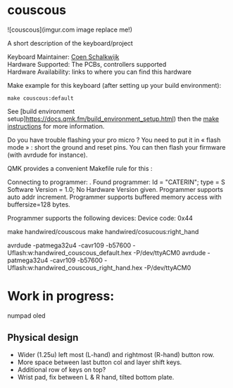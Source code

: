 # couscous

![couscous](imgur.com image replace me!)

A short description of the keyboard/project

Keyboard Maintainer: [Coen Schalkwijk](https://github.com/yourusername)  
Hardware Supported: The PCBs, controllers supported  
Hardware Availability: links to where you can find this hardware

Make example for this keyboard (after setting up your build environment):

    make couscous:default

See [build environment setup]https://docs.qmk.fm/build_environment_setup.html) then the [make instructions](https://docs.qmk.fm/make_instructions.html) for more information.

Do you have trouble flashing your pro micro ? You need to put it in « flash mode » :
short the ground and reset pins. You can then flash your firmware (with avrdude for instance).

QMK provides a convenient Makefile rule for this :

Connecting to programmer: .
Found programmer: Id = "CATERIN"; type = S
    Software Version = 1.0; No Hardware Version given.
Programmer supports auto addr increment.
Programmer supports buffered memory access with buffersize=128 bytes.

Programmer supports the following devices:
    Device code: 0x44

make handwired/couscous
make handwired/cosucous:right_hand

avrdude -patmega32u4 -cavr109 -b57600 -Uflash:w:handwired_couscous_default.hex -P/dev/ttyACM0
avrdude -patmega32u4 -cavr109 -b57600 -Uflash:w:handwired_couscous_right_hand.hex -P/dev/ttyACM0


# Work in progress:
numpad
oled

## Physical design
* Wider (1.25u) left most (L-hand) and rightmost (R-hand) button row.
* More space between last button col and layer shift keys.
* Additional row of keys on top?
* Wrist pad, fix between L & R hand, tilted bottom plate.
